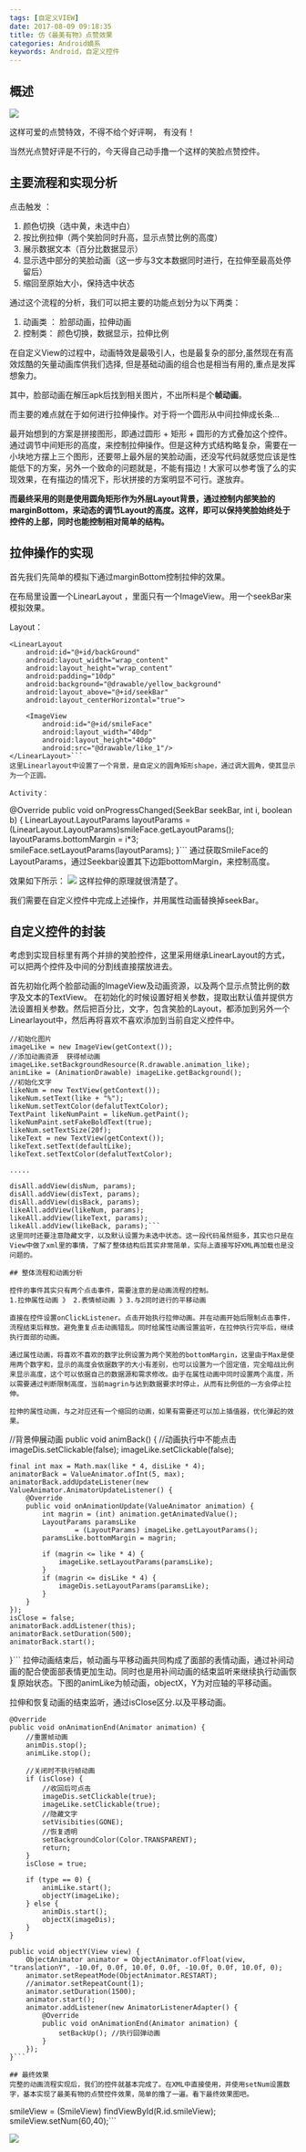 ```yaml
---
tags: [自定义VIEW]
date: 2017-08-09 09:18:35
title: 仿《最美有物》点赞效果
categories: Android嫡系
keywords: Android，自定义控件
---
```

## 概述
![](http://ondlsj2sn.bkt.clouddn.com/FjwnD58IyZ6FuyyY42-B_8RVMpjh.gif)

<!-- more -->
<!-- 这是　　缩进-->

这样可爱的点赞特效，不得不给个好评啊， 有没有！

当然光点赞好评是不行的，今天得自己动手撸一个这样的笑脸点赞控件。

## 主要流程和实现分析
点击触发 ：

1. 颜色切换（选中黄，未选中白）
2. 按比例拉伸（两个笑脸同时升高，显示点赞比例的高度）
3. 展示数据文本（百分比数据显示）
4. 显示选中部分的笑脸动画（这一步与3文本数据同时进行，在拉伸至最高处停留后）
5. 缩回至原始大小，保持选中状态

通过这个流程的分析，我们可以把主要的功能点划分为以下两类：

1. 动画类 ： 脸部动画，拉伸动画
2. 控制类： 颜色切换，数据显示，拉伸比例

在自定义View的过程中，动画特效是最吸引人，也是最复杂的部分,虽然现在有高效炫酷的矢量动画库供我们选择, 但是基础动画的组合也是相当有用的,重点是发挥想象力。

其中，脸部动画在解压apk后找到相关图片，不出所料是个**帧动画**。

而主要的难点就在于如何进行拉伸操作。对于将一个圆形从中间拉伸成长条...

最开始想到的方案是拼接图形，即通过圆形 + 矩形 + 圆形的方式叠加这个控件。通过调节中间矩形的高度，来控制拉伸操作。但是这种方式结构略复杂，需要在一小块地方摆上三个图形，还要带上最外层的笑脸动画，还没写代码就感觉应该是性能低下的方案，另外一个致命的问题就是，不能有描边！大家可以参考饿了么的实现效果，在有描边的情况下，形状拼接的方案明显不可行。遂放弃。

**而最终采用的则是使用圆角矩形作为外层Layout背景，通过控制内部笑脸的marginBottom，来动态的调节Layout的高度。这样，即可以保持笑脸始终处于控件的上部，同时也能控制相对简单的结构。**

## 拉伸操作的实现
首先我们先简单的模拟下通过marginBottom控制拉伸的效果。

在布局里设置一个LinearLayout ，里面只有一个ImageView。用一个seekBar来模拟效果。

Layout：
```
<LinearLayout
    android:id="@+id/backGround"
    android:layout_width="wrap_content"
    android:layout_height="wrap_content"
    android:padding="10dp"
    android:background="@drawable/yellow_background"
    android:layout_above="@+id/seekBar"
    android:layout_centerHorizontal="true">

    <ImageView
        android:id="@+id/smileFace"
        android:layout_width="40dp"
        android:layout_height="40dp"
        android:src="@drawable/like_1"/>
</LinearLayout>```
这里Linearlayout中设置了一个背景，是自定义的圆角矩形shape，通过调大圆角，使其显示为一个正圆。

Activity：
```
@Override
public void onProgressChanged(SeekBar seekBar, int i, boolean b) {
    LinearLayout.LayoutParams layoutParams = (LinearLayout.LayoutParams)smileFace.getLayoutParams();
    layoutParams.bottomMargin = i*3;
    smileFace.setLayoutParams(layoutParams);
}```
通过获取SmileFace的LayoutParams，通过Seekbar设置其下边距bottomMargin，来控制高度。

效果如下所示：
![](http://ondlsj2sn.bkt.clouddn.com/FgZ6fl5pzwBX_qwwEYM01AlZHMHE.gif)
这样拉伸的原理就很清楚了。

我们需要在自定义控件中完成上述操作，并用属性动画替换掉seekBar。

## 自定义控件的封装
考虑到实现目标里有两个并排的笑脸控件，这里采用继承LinearLayout的方式，可以把两个控件及中间的分割线直接摆放进去。

首先初始化两个脸部动画的ImageView及动画资源，以及两个显示点赞比例的数字及文本的TextView。
在初始化的时候设置好相关参数，提取出默认值并提供方法设置相关参数。然后把百分比，文字，包含笑脸的Layout，都添加到另外一个Linearlayout中，然后再将喜欢不喜欢添加到当前自定义控件中。
```
//初始化图片
imageLike = new ImageView(getContext());
//添加动画资源  获得帧动画
imageLike.setBackgroundResource(R.drawable.animation_like);
animLike = (AnimationDrawable) imageLike.getBackground();
//初始化文字
likeNum = new TextView(getContext());
likeNum.setText(like + "%");
likeNum.setTextColor(defalutTextColor);
TextPaint likeNumPaint = likeNum.getPaint();
likeNumPaint.setFakeBoldText(true);
likeNum.setTextSize(20f);
likeText = new TextView(getContext());
likeText.setText(defaultLike);
likeText.setTextColor(defalutTextColor);

.....

disAll.addView(disNum, params);
disAll.addView(disText, params);
disAll.addView(disBack, params);
likeAll.addView(likeNum, params);
likeAll.addView(likeText, params);
likeAll.addView(likeBack, params);```
这里同时还要注意隐藏文字，以及默认设置为未选中状态。这一段代码虽然挺多，其实也只是在View中做了xml里的事情，了解了整体结构后其实非常简单，实际上直接写好XML再加载也是没问题的。

## 整体流程和动画分析

控件的事件其实只有两个点击事件，需要注意的是动画流程的控制。
1.拉伸属性动画 》 2.表情帧动画 》3.与2同时进行的平移动画

直接在控件设置onClickListener。点击开始执行拉伸动画。并在动画开始后限制点击事件，流程结束后释放。避免重复点击动画错乱。同时给属性动画设置监听，在拉伸执行完毕后，继续执行面部的动画。

通过属性动画，将喜欢不喜欢的数字比例设置为两个笑脸的bottomMargin，这里由于Max是使用两个数字和，显示的高度会依据数字的大小有差别，也可以设置为一个固定值，完全暗战比例来显示高度，这个可以依据自己的数据源和需求修改。由于在属性动画中同时设置两个高度，所以需要通过判断限制高度，当前magrin与达到数据要求时停止，从而有比例低的一方会停止拉伸。

拉伸的属性动画，与之对应还有一个缩回的动画，如果有需要还可以加上插值器，优化弹起的效果。
```
//背景伸展动画
public void animBack() {
    //动画执行中不能点击
    imageDis.setClickable(false);
    imageLike.setClickable(false);

    final int max = Math.max(like * 4, disLike * 4);
    animatorBack = ValueAnimator.ofInt(5, max);
    animatorBack.addUpdateListener(new ValueAnimator.AnimatorUpdateListener() {
        @Override
        public void onAnimationUpdate(ValueAnimator animation) {
            int magrin = (int) animation.getAnimatedValue();
            LayoutParams paramsLike
                    = (LayoutParams) imageLike.getLayoutParams();
            paramsLike.bottomMargin = magrin;

            if (magrin <= like * 4) {
                imageLike.setLayoutParams(paramsLike);
            }
            if (magrin <= disLike * 4) {
                imageDis.setLayoutParams(paramsLike);
            }
        }
    });
    isClose = false;
    animatorBack.addListener(this);
    animatorBack.setDuration(500);
    animatorBack.start();
}```
拉伸动画结束后，帧动画与平移动画共同构成了面部的表情动画，通过补间动画的配合使面部表情更加生动。同时也是用补间动画的结束监听来继续执行动画恢复原始状态。下图的animLike为帧动画，objectX，Y为对应轴的平移动画。

拉伸和恢复动画的结束监听，通过isClose区分.以及平移动画。

```
@Override
public void onAnimationEnd(Animator animation) {
    //重置帧动画
    animDis.stop();
    animLike.stop();

    //关闭时不执行帧动画
    if (isClose) {
        //收回后可点击
        imageDis.setClickable(true);
        imageLike.setClickable(true);
        //隐藏文字
        setVisibities(GONE);
        //恢复透明
        setBackgroundColor(Color.TRANSPARENT);
        return;
    }
    isClose = true;

    if (type == 0) {
        animLike.start();
        objectY(imageLike);
    } else {
        animDis.start();
        objectX(imageDis);
    }
}

public void objectY(View view) {
    ObjectAnimator animator = ObjectAnimator.ofFloat(view, "translationY", -10.0f, 0.0f, 10.0f, 0.0f, -10.0f, 0.0f, 10.0f, 0);
    animator.setRepeatMode(ObjectAnimator.RESTART);
    //animator.setRepeatCount(1);
    animator.setDuration(1500);
    animator.start();
    animator.addListener(new AnimatorListenerAdapter() {
        @Override
        public void onAnimationEnd(Animator animation) {
            setBackUp(); //执行回弹动画
        }
    });
}```

## 最终效果
完整的动画流程实现后，我们的控件就基本完成了。在XML中直接使用，并使用setNum设置数字，基本实现了最美有物的点赞控件效果，简单的撸了一遍。看下最终效果图吧。
```
smileView = (SmileView) findViewById(R.id.smileView);
smileView.setNum(60,40);```
 
![](http://ondlsj2sn.bkt.clouddn.com/FkoIHu-7BrlVaJ3cmG8gvr4gVVjw.gif)


<!-- <iframe frameborder="no" border="0" marginwidth="0" marginheight="0" width=100% height=86 src="//music.163.com/outchain/player?type=2&id=songid&auto=1&height=66"></iframe> -->